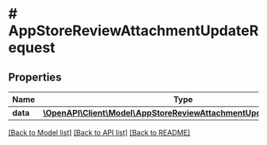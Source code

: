 # # AppStoreReviewAttachmentUpdateRequest

## Properties

Name | Type | Description | Notes
------------ | ------------- | ------------- | -------------
**data** | [**\OpenAPI\Client\Model\AppStoreReviewAttachmentUpdateRequestData**](AppStoreReviewAttachmentUpdateRequestData.md) |  | 

[[Back to Model list]](../../README.md#documentation-for-models) [[Back to API list]](../../README.md#documentation-for-api-endpoints) [[Back to README]](../../README.md)


